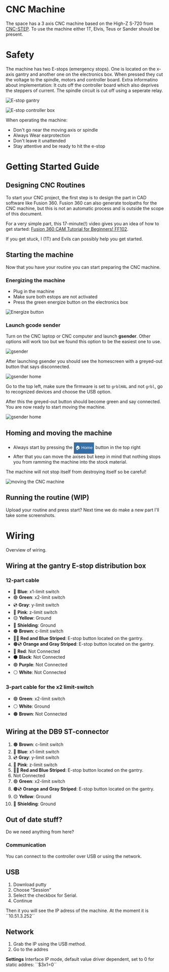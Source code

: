 # CNC Machine

The space has a 3 axis CNC machine based on the High-Z S-720 from [CNC-STEP](https://www.cnc-step.com/high-z-s-720-cnc-router-720-x-420-x-110-mm-trapezium-screws/). To use the machine either 1T, Elvis, Teus or Sander should be present. 

# Safety
The machine has two E-stops (emergency stops). One is located on the x-axis gantry and another one on the electronics box. When pressed they cut the voltage to the spindle, motors and controller board. 
Extra informatino about implementation: It cuts off the controller board which also deprives the steppers of current. The spindle circuit is cut off using a seperate relay.  

![E-stop gantry](./images/cnc_estop.jpg)

![E-stop controller box](./images/cnc_panel.jpg)

When operating the machine:
- Don't go near the moving axis or spindle
- Always Wear earprotection
- Don't leave it unattended
- Stay attentive and be ready to hit the e-stop

# Getting Started Guide  

## Designing CNC Routines  

To start your CNC project, the first step is to design the part in CAD software like Fusion 360. Fusion 360 can also generate toolpaths for the CNC machine, but this is not an automatic process and is outside the scope of this document.  

For a very simple part, this 17-minute(!) video gives you an idea of how to get started: [Fusion 360 CAM Tutorial for Beginners! FF102](https://www.youtube.com/watch?v=Do_C_NLH5sw). 

If you get stuck, I (1T) and Evils can possibly help you get started.  

## Starting the machine 

Now that you have your routine you can start preparing the CNC machine. 

### Energizing the machine
- Plug in the machine
- Make sure both estops are not activated
- Press the green energize button on the electronics box



![Energize button](./images/cnc_energize.jpg)

### Launch gcode sender 

Turn on the CNC laptop or CNC computer and launch **gsender**. Other options will work too but we found this option to be the easiest one to use. 



![gsender](./images/cnc_gsender-icon.png)


After launching gsender you should see the homescreen with a greyed-out button that says disconnected. 



![gsender home](./images/cnc_1-connect.png)


Go to the top left, make sure the firmware is set to ``grblHAL`` and not ``grbl``, go to recognized devices and choose the USB option.

After this the greyed-out button should become green and say connected. You are now ready to start moving the machine. 

![gsender home](./images/cnc_2-connected.png)


## Homing and moving the machine
- Always start by pressing the <button style="color: white; background: #356FA7; border: 1px solid grey; border-radius: 1px; padding: 6px 4px;">🏠 Home</button> button in the top right
- After that you can move the axises but keep in mind that nothing stops you from ramming the machine into the stock material. 

The machine will not stop itself from destroying itself so be careful!

![moving the CNC machine](./images/cnc_3-movement.png)

## Running the routine (WIP)

Upload your routine and press start? 
Next time we do make a new part I'll take some screenshots. 

# Wiring 

Overview of wiring.

## Wiring at the gantry E-stop distribution box 
### 12-part cable
- 🔵 **Blue**: x1-limit switch
- 🟢 **Green**: x2-limit switch
- 💿 **Gray**: y-limit switch
- 🌸 **Pink**: z-limit switch 
- 🟡 **Yellow**: Ground
- 🧬 **Shielding**: Ground
- 🟤 **Brown**: c-limit switch
- 🔴🔵 **Red and Blue Striped**: E-stop button located on the gantry.
- 🟠💿 **Orange and Gray Striped**: E-stop button located on the gantry.
- 🔴 **Red**: Not Connected
- ⚫ **Black**: Not Connected
- 🟣 **Purple**: Not Connected
- ⚪ **White**: Not Connected
### 3-part cable for the x2 limit-switch 
- 🟢 **Green**: x2-limit switch
- ⚪ **White**: Ground
- 🟤 **Brown**: Not Connected
## Wiring at the DB9 ST-connector  

1) 🟤 **Brown**: c-limit switch  
2) 🔵 **Blue**: x1-limit switch  
3) 💿 **Gray**: y-limit switch  
4) 🌸 **Pink**: z-limit switch  
5) 🔴🔵 **Red and Blue Striped**: E-stop button located on the gantry.  
6) Not Connected  
7) 🟢 **Green**: x2-limit switch  
8) 🟠💿 **Orange and Gray Striped**: E-stop button located on the gantry.  
9) 🟡 **Yellow**: Ground  
10) 🧬 **Shielding**: Ground

## Out of date stuff? 

Do we need anything from here?
 
### Communication

You can connect to the controller over USB or using the network. 

## USB

1. Download putty
2. Choose "Session"
3. Select the checkbox for Serial.
4. Continue

Then it you will see the IP adress of the machine. At the moment it is ´´10.51.3.252´´

## Network 

1. Grab the IP using the USB method.
2. Go to the addres

**Settings**
Interface IP mode, default value driver dependent, set to 0 for static addres: ´´$3x1=0´´




